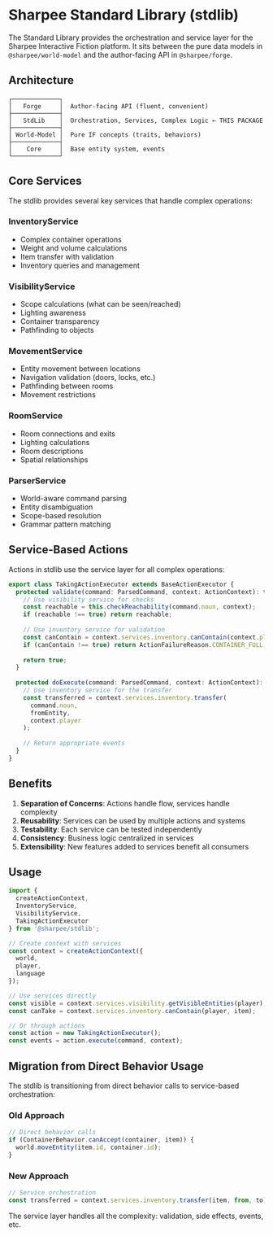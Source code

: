 # Sharpee Standard Library (stdlib)

The Standard Library provides the orchestration and service layer for the Sharpee Interactive Fiction platform. It sits between the pure data models in `@sharpee/world-model` and the author-facing API in `@sharpee/forge`.

## Architecture

```
┌─────────────┐
│   Forge     │  Author-facing API (fluent, convenient)
├─────────────┤
│   StdLib    │  Orchestration, Services, Complex Logic ← THIS PACKAGE
├─────────────┤
│ World-Model │  Pure IF concepts (traits, behaviors)
├─────────────┤
│    Core     │  Base entity system, events
└─────────────┘
```

## Core Services

The stdlib provides several key services that handle complex operations:

### InventoryService
- Complex container operations
- Weight and volume calculations
- Item transfer with validation
- Inventory queries and management

### VisibilityService
- Scope calculations (what can be seen/reached)
- Lighting awareness
- Container transparency
- Pathfinding to objects

### MovementService
- Entity movement between locations
- Navigation validation (doors, locks, etc.)
- Pathfinding between rooms
- Movement restrictions

### RoomService
- Room connections and exits
- Lighting calculations
- Room descriptions
- Spatial relationships

### ParserService
- World-aware command parsing
- Entity disambiguation
- Scope-based resolution
- Grammar pattern matching

## Service-Based Actions

Actions in stdlib use the service layer for all complex operations:

```typescript
export class TakingActionExecutor extends BaseActionExecutor {
  protected validate(command: ParsedCommand, context: ActionContext): true | ActionFailureReason {
    // Use visibility service for checks
    const reachable = this.checkReachability(command.noun, context);
    if (reachable !== true) return reachable;
    
    // Use inventory service for validation
    const canContain = context.services.inventory.canContain(context.player, command.noun);
    if (canContain !== true) return ActionFailureReason.CONTAINER_FULL;
    
    return true;
  }
  
  protected doExecute(command: ParsedCommand, context: ActionContext): SemanticEvent[] {
    // Use inventory service for the transfer
    const transferred = context.services.inventory.transfer(
      command.noun,
      fromEntity,
      context.player
    );
    
    // Return appropriate events
  }
}
```

## Benefits

1. **Separation of Concerns**: Actions handle flow, services handle complexity
2. **Reusability**: Services can be used by multiple actions and systems
3. **Testability**: Each service can be tested independently
4. **Consistency**: Business logic centralized in services
5. **Extensibility**: New features added to services benefit all consumers

## Usage

```typescript
import { 
  createActionContext,
  InventoryService,
  VisibilityService,
  TakingActionExecutor 
} from '@sharpee/stdlib';

// Create context with services
const context = createActionContext({
  world,
  player,
  language
});

// Use services directly
const visible = context.services.visibility.getVisibleEntities(player);
const canTake = context.services.inventory.canContain(player, item);

// Or through actions
const action = new TakingActionExecutor();
const events = action.execute(command, context);
```

## Migration from Direct Behavior Usage

The stdlib is transitioning from direct behavior calls to service-based orchestration:

### Old Approach
```typescript
// Direct behavior calls
if (ContainerBehavior.canAccept(container, item)) {
  world.moveEntity(item.id, container.id);
}
```

### New Approach
```typescript
// Service orchestration
const transferred = context.services.inventory.transfer(item, from, to);
```

The service layer handles all the complexity: validation, side effects, events, etc.
